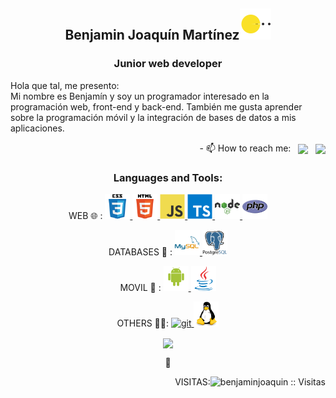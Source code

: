 <h2 align="center" width = "100%">Benjamin Joaquín Martínez<img src="https://raw.githubusercontent.com/Aniket965/Aniket965/master/pacman.svg?sanitize=true" width="50"></h2>
 <h3 align="center" width = "100%">Junior web developer</h3>
 
 <p>Hola que tal, me presento: <br> Mi nombre es Benjamín y soy un programador 
interesado en la programación web, front-end y back-end. También me gusta aprender sobre
 la programación móvil y la integración de bases de datos a mis aplicaciones.
</p>
 

 
 
 
<div width ="100%" align="right">
- 📫 How to reach me: 
&nbsp; <a href="https://www.linkedin.com/in/benjaminjoaquin/" target="_blank" rel="noopener noreferrer"><img align="center" src="https://img.icons8.com/plasticine/100/000000/linkedin.png" width="50" /></a>
  &nbsp; <a href="mailto:benjamin.joaquin.martinez@gmail.com" target="_blank" rel="noopener noreferrer"><img align="center"  src="https://img.icons8.com/plasticine/100/000000/gmail.png"  width="50" /></a>
</div>

 <div align="center">

<h3 align="center">Languages and Tools:</h3>
 <p> 
  WEB 🌐 : 
  <a href="https://www.w3schools.com/css/" target="_blank"> <img src="https://raw.githubusercontent.com/devicons/devicon/master/icons/css3/css3-original-wordmark.svg" alt="css3" width="40" height="40"/> </a> <a href="https://www.w3.org/html/" target="_blank"> <img src="https://raw.githubusercontent.com/devicons/devicon/master/icons/html5/html5-original-wordmark.svg" alt="html5" width="40" height="40"/> </a><a href="https://developer.mozilla.org/en-US/docs/Web/JavaScript" target="_blank"> <img src="https://raw.githubusercontent.com/devicons/devicon/master/icons/javascript/javascript-original.svg" alt="javascript" width="40" height="40"/> </a><a href="https://www.typescriptlang.org/" target="_blank"> <img src="https://raw.githubusercontent.com/devicons/devicon/master/icons/typescript/typescript-original.svg" alt="typescript" width="40" height="40"/> </a><a href="https://nodejs.org" target="_blank"> <img src="https://raw.githubusercontent.com/devicons/devicon/master/icons/nodejs/nodejs-original-wordmark.svg" alt="nodejs" width="40" height="40"/>  </a><a href="https://www.php.net" target="_blank"> <img src="https://raw.githubusercontent.com/devicons/devicon/master/icons/php/php-original.svg" alt="php" width="40" height="40"/> </a>
  
  DATABASES 🧮 :
  <a href="https://www.mysql.com/" target="_blank"> <img src="https://raw.githubusercontent.com/devicons/devicon/master/icons/mysql/mysql-original-wordmark.svg" alt="mysql" width="40" height="40"/> </a> 
   <a href="https://www.postgresql.org" target="_blank"> <img src="https://raw.githubusercontent.com/devicons/devicon/master/icons/postgresql/postgresql-original-wordmark.svg" alt="postgresql" width="40" height="40"/> </a>
  
  MOVIL 📲 :
  <a href="https://developer.android.com" target="_blank"> <img src="https://raw.githubusercontent.com/devicons/devicon/master/icons/android/android-original-wordmark.svg" alt="android" width="40" height="40"/></a><a href="https://www.java.com" target="_blank"> <img src="https://raw.githubusercontent.com/devicons/devicon/master/icons/java/java-original.svg" alt="java" width="40" height="40"/> </a> 
 
  OTHERS 👨‍💻:
   <a href="https://git-scm.com/" target="_blank"> <img src="https://www.vectorlogo.zone/logos/git-scm/git-scm-icon.svg" alt="git" width="40" height="40"/> </a> <a href="https://www.linux.org/" target="_blank"> <img src="https://raw.githubusercontent.com/devicons/devicon/master/icons/linux/linux-original.svg" alt="linux" width="40" height="40"/> </a>
 </p>
 
<a href="https://github.com/anuraghazra/github-readme-stats" width = "100%">
  <img align="center" display = "inline-flex" src="https://github-readme-stats.vercel.app/api/top-langs/?username=joaquinbenjamin&layout=compact" />
</a>
 
 
🎰
 <p align="right">VISITAS:<img src="https://profile-counter.glitch.me/{benjaminjoaquin}/count.svg" alt="benjaminjoaquin :: Visitas" /></p>
</div>


 

